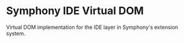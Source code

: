# Symphony IDE Virtual DOM

Virtual DOM implementation for the IDE layer in Symphony's extension system.